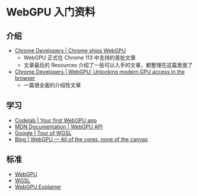 # WebGPU 入门资料

## 介绍

- [Chrome Developers | Chrome ships WebGPU](https://developer.chrome.com/blog/webgpu-release/)
    - WebGPU 正式在 Chrome 113 中支持的首批文章
    - 文章最后的 Resources 介绍了一些可以入手的文章，都整理在这篇里面了
- [Chrome Developers | WebGPU: Unlocking modern GPU access in the browser](https://developer.chrome.com/blog/webgpu-io2023/)
    - 一篇很全面的介绍性文章

## 学习

- [Codelab | Your first WebGPU app](https://codelabs.developers.google.com/your-first-webgpu-app#0)
- [MDN Documentation | WebGPU API](https://developer.mozilla.org/en-US/docs/Web/API/WebGPU_API)
- [Google | Tour of WGSL](https://google.github.io/tour-of-wgsl/)
- [Blog | WebGPU — All of the cores, none of the canvas](https://surma.dev/things/webgpu/)

## 标准

- [WebGPU](https://gpuweb.github.io/gpuweb/)
- [WGSL](https://gpuweb.github.io/gpuweb/wgsl/)
- [WebGPU Explainer](https://gpuweb.github.io/gpuweb/explainer/)
